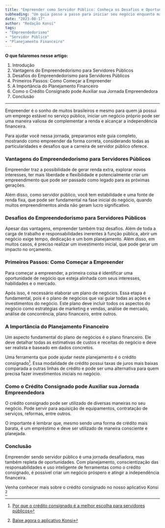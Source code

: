 ```yaml
---
title: "Empreender como Servidor Público: Conheça os Desafios e Oportunidades"
subheading: "Um guia passo a passo para iniciar seu negócio enquanto mantém seu emprego seguro no serviço público"
date: "2023-08-17"
author: "Redação Konsi"
tags:
- "Empreendedorismo"
- "Servidor Público"
- "Planejamento Financeiro"
---
```


**O que falaremos nesse artigo:**

1. Introdução
2. Vantagens do Empreendedorismo para Servidores Públicos
3. Desafios do Empreendedorismo para Servidores Públicos
4. Primeiros Passos: Como Começar a Empreender
5. A Importância do Planejamento Financeiro
6. Como o Crédito Consignado pode Auxiliar sua Jornada Empreendedora
7. Conclusão

---
Empreender é o sonho de muitos brasileiros e mesmo para quem já possui um emprego estável no serviço público, iniciar um negócio próprio pode ser uma maneira valiosa de complementar a renda e alcançar a independência financeira.

Para ajudar você nessa jornada, preparamos este guia completo, mostrando como empreender da forma correta, considerando todas as particularidades e desafios que a carreira de servidor público oferece.

### Vantagens do Empreendedorismo para Servidores Públicos

Empreender traz a possibilidade de gerar renda extra, explorar novos interesses, ter mais liberdade e flexibilidade e potencialmente criar um empreendimento que pode ser passado como legado para as próximas gerações.

Além disso, como servidor público, você tem estabilidade e uma fonte de renda fixa, que pode ser fundamental na fase inicial do negócio, quando muitos empreendimentos ainda não geram lucro significativo.

### Desafios do Empreendedorismo para Servidores Públicos

Apesar das vantagens, empreender também traz desafios. Além de toda a carga de trabalho e responsabilidades inerentes à função pública, abrir um negócio exige tempo, dedicação e um bom planejamento. Além disso, em muitos casos, é preciso realizar um investimento inicial, que pode gerar um impacto no orçamento.

### Primeiros Passos: Como Começar a Empreender

Para começar a empreender, a primeira coisa é identificar uma oportunidade de negócio que esteja alinhada com seus interesses, habilidades e o mercado.

Após isso, é necessário elaborar um plano de negócios. Essa etapa é fundamental, pois é o plano de negócios que vai guiar todas as ações e investimentos do negócio. Este plano deve incluir todos os aspectos do negócio como estratégias de marketing e vendas, análise de mercado, análise de concorrência, plano financeiro, entre outros.

### A Importância do Planejamento Financeiro

Um aspecto fundamental do plano de negócios é o plano financeiro. Ele deve detalhar todas as estimativas de custos e receitas do negócio e deve ser realista e baseado em dados concretos.

Uma ferramenta que pode ajudar neste planejamento é o crédito consignado[^1^]. Essa modalidade de crédito possui taxas de juros mais baixas comparada a outras linhas de crédito e pode ser uma alternativa para quem precisa fazer investimentos iniciais no negócio.

[^1^]: [Por que o crédito consignado é a melhor escolha para servidores públicos](https://konsi.com.br/postagens/por-que-o-credito-consignado-e-a-melhor-escolha-para-servidores-publicos.html)

### Como o Crédito Consignado pode Auxiliar sua Jornada Empreendedora

O crédito consignado pode ser utilizado de diversas maneiras no seu negócio. Pode servir para aquisição de equipamentos, contratação de serviços, reformas, entre outros.

O importante é lembrar que, mesmo sendo uma forma de crédito mais barata, é um empréstimo e deve ser utilizado de maneira consciente e planejada.

### Conclusão

Empreender sendo servidor público é uma jornada desafiadora, mas também repleta de oportunidades. Com planejamento, conscientização das responsabilidades e uso inteligente de ferramentas como o crédito consignado, é possível criar um negócio próspero e atingir a independência financeira.

Venha conhecer mais sobre o crédito consignado no nosso aplicativo Konsi [^2^]

[^2^]: [Baixe agora o aplicativo Konsi](https://link.konsiapp.com.br/download)
